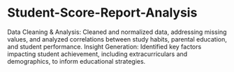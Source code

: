# Student-Score-Report-Analysis
Data Cleaning & Analysis: Cleaned and normalized data, addressing missing values, and analyzed correlations between study habits, parental education, and student performance.
Insight Generation: Identified key factors impacting student achievement, including extracurriculars and demographics, to inform educational strategies.
